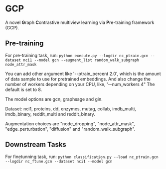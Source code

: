 # GCP
A novel **G**raph **C**ontrastive multiview learning via **P**re-training framework (GCP).

## Pre-training
For pre-training task, run:
`python execute.py --logdir nc_ptrain.gcn --dataset nci1 --model gcn --augment_list random_walk_subgraph  node_attr_mask`

You can add other argument like '--ptrain_percent 2.0', which is the amount of data sample to use for pretrained embeddings. And also change the number of workers depending on your CPU, like, '--num_workers 4" The default is set to 8. 

The model options are gcn, graphsage and gin.

Dataset: nci1, proteins, dd, enzymes, mutag, collab, imdb_multi, imdb_binary, reddit_multi and reddit_binary.

Augmentation choices are "node_dropping", "node_attr_mask", "edge_perturbation", "diffusion" and  "random_walk_subgraph".

## Downstream Tasks
For finetunning task, run:
`python classification.py --load nc_ptrain.gcn --logdir nc_ftune.gcn --dataset nci1 --model gcn`
